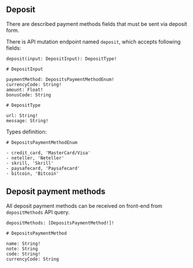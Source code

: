 ## Deposit

There are described payment methods fields that must be sent via deposit form.

There is API mutation endpoint named `deposit`, which accepts following fields:
```
deposit(input: DepositInput): DepositType!

# DepositInput

paymentMethod: DepositsPaymentMethodEnum!
currencyCode: String!
amount: Float!
bonusCode: String
    
# DepositType

url: String!
message: String!
```

Types definition:
```
# DepositsPaymentMethodEnum

- credit_card, 'MasterCard/Visa'
- neteller, 'Neteller'
- skrill, 'Skrill'
- paysafecard, 'Paysafecard'
- bitcoin, 'Bitcoin'
```

## Deposit payment methods

All deposit payment methods can be received on front-end from `depositMethods` API query.
```
depositMethods: [DepositsPaymentMethod!]!

# DepositsPaymentMethod

name: String!
note: String
code: String!
currencyCode: String
```
